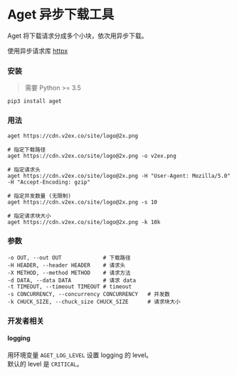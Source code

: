 # Aget 异步下载工具

Aget 将下载请求分成多个小块，依次用异步下载。  

使用异步请求库 [httpx](https://github.com/encode/httpx)

### 安装

>   需要 Python >= 3.5

```
pip3 install aget
```

### 用法

```
aget https://cdn.v2ex.co/site/logo@2x.png

# 指定下载路径
aget https://cdn.v2ex.co/site/logo@2x.png -o v2ex.png

# 指定请求头
aget https://cdn.v2ex.co/site/logo@2x.png -H "User-Agent: Mozilla/5.0" -H "Accept-Encoding: gzip"

# 指定并发数量 (无限制)
aget https://cdn.v2ex.co/site/logo@2x.png -s 10

# 指定请求块大小
aget https://cdn.v2ex.co/site/logo@2x.png -k 10k
```

### 参数

```
-o OUT, --out OUT             # 下载路径
-H HEADER, --header HEADER    # 请求头
-X METHOD, --method METHOD    # 请求方法
-d DATA, --data DATA          # 请求 data
-t TIMEOUT, --timeout TIMEOUT # timeout
-s CONCURRENCY, --concurrency CONCURRENCY   # 并发数
-k CHUCK_SIZE, --chuck_size CHUCK_SIZE      # 请求块大小
```

### 开发者相关

#### logging

用环境变量 `AGET_LOG_LEVEL` 设置 logging 的 level。  
默认的 level 是 `CRITICAL`。
